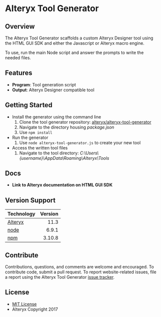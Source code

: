 Alteryx Tool Generator
===

Overview
---
The Alteryx Tool Generator scaffolds a custom Alteryx Designer tool using the HTML GUI SDK and either the Javascript or Alteryx macro engine.

To use, run the main Node script and answer the prompts to write the needed files.

Features
---
* __Program__: Tool generation script
* __Output__: Alteryx Designer compatible tool

Getting Started
---
- Install the generator using the command line
   1. Clone the tool generator repository: [alteryx/alteryx-tool-generator](https://github.com/alteryx/alteryx-tool-generator.git)
   2. Navigate to the directory housing *package.json*
   3. Use `npm install`
- Run the generator
   1. Use `node alteryx-tool-generator.js` to create your new tool
- Access the written tool files
   1. Navigate to the tool directory: *C:\Users\\{username}\AppData\Roaming\Alteryx\Tools*

Docs
---
* **Link to Alteryx documentation on HTML GUI SDK**

Version Support
---

|Technology|Version|
|----------|------:|
|[Alteryx](http://downloads.alteryx.com/)   |   11.3|
|[node](https://nodejs.org/en/download/)      |  6.9.1|
|[npm](https://nodejs.org/en/download/)       | 3.10.8|

Contribute
---
 Contributions, questions, and comments are welcome and encouraged. To contribute code, submit a pull request. To report website-related issues, file a report using the Alteryx Tool Generator [issue tracker](https://github.com/alteryx/alteryx-tool-generator/issues/new).

License
---
* [MIT License](https://github.com/alteryx/alteryx-tool-generator/blob/master/LICENSE)
* Alteryx Copyright 2017
